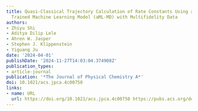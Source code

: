 ```yaml
---
title: Quasi-Classical Trajectory Calculation of Rate Constants Using an Ab Initio
  Trained Machine Learning Model (aML-MD) with Multifidelity Data
authors:
- Zhiyu Shi
- Aditya Dilip Lele
- Ahren W. Jasper
- Stephen J. Klippenstein
- Yiguang Ju
date: '2024-04-01'
publishDate: '2024-11-27T14:03:04.374908Z'
publication_types:
- article-journal
publication: '*The Journal of Physical Chemistry A*'
doi: 10.1021/acs.jpca.4c00750
links:
- name: URL
  url: https://doi.org/10.1021/acs.jpca.4c00750 https://pubs.acs.org/doi/10.1021/acs.jpca.4c00750
---
```

